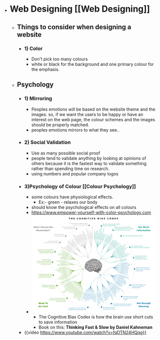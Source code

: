 - # Web Designing [[Web Designing]]
	- ## Things to consider when designing a website
		- ### 1) Color
			- Don't pick too many colours
			- white or black for the background and one primary colour for the emphasis.
	- ## Psychology
		- ### 1) Mirroring
			- Peoples emotions will be based on the website theme and the images. so, if we want the users to be happy or have an interest on the web page, the colour schemes and the images should be properly matched.
			- peoples emotions mirrors to what they see..
		- ### 2) Social Validation
			- Use as many possible social proof
			- people tend to validate anything by looking at opinions of others because it is the fastest way to validate something rather than spending time on research.
			- using numbers and popular company logos
		- ### 3)Psychology of Colour [[Colour Psychology]]
			- some colours have physiological effects.
				- Ex:- green - relaxes our body
			- should know the psychological effects on all colours
			- https://www.empower-yourself-with-color-psychology.com
			- ![Cognitive_bias_codex_en.svg (1).png](../assets/Cognitive_bias_codex_en.svg_(1)_1686715845608_0.png)
				- The Cognitive Bias Codex is how the brain use short cuts to save information
				- Book on this: **Thinking Fast & Slow by Daniel Kahneman**
		- {{video https://www.youtube.com/watch?v=fqDTN24HQqg}}